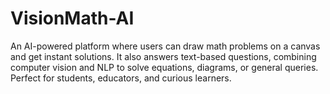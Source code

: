 # VisionMath-AI
An AI-powered platform where users can draw math problems on a canvas and get instant solutions. It also answers text-based questions, combining computer vision and NLP to solve equations, diagrams, or general queries. Perfect for students, educators, and curious learners.
